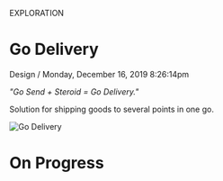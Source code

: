 <p class="type">EXPLORATION</p>

# Go Delivery

<p class="meta">Design  /  Monday, December 16, 2019 8:26:14pm</p>

*"Go Send + Steroid = Go Delivery."*

Solution for shipping goods to several points in one go.

![Go Delivery](https://farooq-agent.web.app/assets/images/works/large/go-delivery.jpg)

# On Progress
